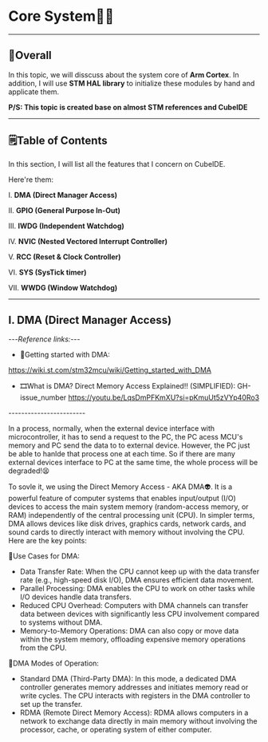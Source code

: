 # Core System🧑‍🔧
---
## 🚏Overall 
In this topic, we will disscuss about the system core of **Arm Cortex**. In addition, I will use **STM HAL library** to initialize these modules by hand and applicate them.

**P/S: This topic is created base on almost STM references and CubeIDE**

---
## 🗒️Table of Contents
In this section, I will list all the features that I concern on CubeIDE.

Here're them:

I. **DMA (Direct Manager Access)**

II. **GPIO (General Purpose In-Out)**

III. **IWDG (Independent Watchdog)**

IV. **NVIC (Nested Vectored Interrupt Controller)**

V. **RCC (Reset & Clock Controller)**

VI. **SYS (SysTick timer)**

VII. **WWDG (Window Watchdog)**

---
## I. DMA (Direct Manager Access)

---*Reference links:*--- 

* 🦾Getting started with DMA:

https://wiki.st.com/stm32mcu/wiki/Getting_started_with_DMA

* 🎞️What is DMA? Direct Memory Access Explained!! (SIMPLIFIED):
GH-issue_number https://youtu.be/LqsDmPFKmXU?si=pKmuUt5zVYp40Ro3

\------------------------

In a process, normally, when the external device interface with microcontroller, it has to send a request to the PC, the PC acess MCU's memory and PC send the data to to external device. However, the PC just be able to hanlde that process one at each time. So if there are many external devices interface to PC at the same time, the whole process will be degraded!😫 

To sovle it, we using the Direct Memory Access - AKA DMA👽. It is a powerful feature of computer systems that enables input/output (I/O) devices to access the main system memory (random-access memory, or RAM) independently of the central processing unit (CPU). In simpler terms, DMA allows devices like disk drives, graphics cards, network cards, and sound cards to directly interact with memory without involving the CPU. Here are the key points:  

📶Use Cases for DMA:
* Data Transfer Rate: When the CPU cannot keep up with the data transfer rate (e.g., high-speed disk I/O), DMA ensures efficient data movement.
* Parallel Processing: DMA enables the CPU to work on other tasks while I/O devices handle data transfers.
* Reduced CPU Overhead: Computers with DMA channels can transfer data between devices with significantly less CPU involvement compared to systems without DMA.
* Memory-to-Memory Operations: DMA can also copy or move data within the system memory, offloading expensive memory operations from the CPU.

💠DMA Modes of Operation:
* Standard DMA (Third-Party DMA): In this mode, a dedicated DMA controller generates memory addresses and initiates memory read or write cycles. The CPU interacts with registers in the DMA controller to set up the transfer.
* RDMA (Remote Direct Memory Access): RDMA allows computers in a network to exchange data directly in main memory without involving the processor, cache, or operating system of either computer.
